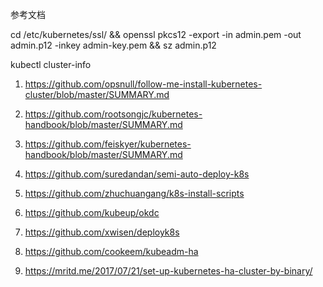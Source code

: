 参考文档

cd /etc/kubernetes/ssl/ &&  openssl pkcs12 -export -in admin.pem  -out admin.p12 -inkey admin-key.pem && sz admin.p12

kubectl cluster-info


1. https://github.com/opsnull/follow-me-install-kubernetes-cluster/blob/master/SUMMARY.md

2. https://github.com/rootsongjc/kubernetes-handbook/blob/master/SUMMARY.md

3. https://github.com/feiskyer/kubernetes-handbook/blob/master/SUMMARY.md

4. https://github.com/suredandan/semi-auto-deploy-k8s

5. https://github.com/zhuchuangang/k8s-install-scripts

6. https://github.com/kubeup/okdc

7. https://github.com/xwisen/deployk8s

8. https://github.com/cookeem/kubeadm-ha

9. https://mritd.me/2017/07/21/set-up-kubernetes-ha-cluster-by-binary/
